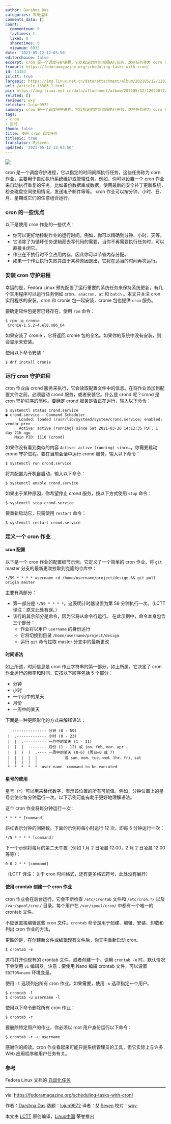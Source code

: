 ```yaml
---
author: Darshna Das
categories: 系统运维
comments_data: []
count:
  commentnum: 0
  favtimes: 1
  likes: 0
  sharetimes: 0
  viewnum: 6935
date: '2021-05-12 12:03:50'
editorchoice: false
excerpt: cron 是一个调度守护进程，它以指定的时间间隔执行任务，这些任务称为 corn 作业，主要用于自动执行系统维护或管理任务。
fromurl: https://fedoramagazine.org/scheduling-tasks-with-cron/
id: 13383
islctt: true
largepic: https://img.linux.net.cn/data/attachment/album/202105/12/120220f7wwchadgwmsg1dw.jpg
url: /article-13383-1.html
pic: https://img.linux.net.cn/data/attachment/album/202105/12/120220f7wwchadgwmsg1dw.jpg.thumb.jpg
related: []
reviewer: wxy
selector: lujun9972
summary: cron 是一个调度守护进程，它以指定的时间间隔执行任务，这些任务称为 corn 作业，主要用于自动执行系统维护或管理任务。
tags:
- cron
- 定时
thumb: false
title: 使用 cron 调度任务
titlepic: true
translator: MjSeven
updated: '2021-05-12 12:03:50'
---
```


![](https://img.linux.net.cn/data/attachment/album/202105/12/120220f7wwchadgwmsg1dw.jpg)


cron 是一个调度守护进程，它以指定的时间间隔执行任务，这些任务称为 corn 作业，主要用于自动执行系统维护或管理任务。例如，你可以设置一个 cron 作业来自动执行重复的任务，比如备份数据库或数据，使用最新的安全补丁更新系统，检查磁盘空间使用情况，发送电子邮件等等。 cron 作业可以按分钟、小时、日、月、星期或它们的任意组合运行。


### cron 的一些优点


以下是使用 cron 作业的一些优点：


* 你可以更好地控制作业的运行时间。例如，你可以精确到分钟、小时、天等。
* 它消除了为循环任务逻辑而去写代码的需要，当你不再需要执行任务时，可以直接关闭它。
* 作业在不执行时不会占用内存，因此你可以节省内存分配。
* 如果一个作业执行失败并由于某种原因退出，它将在适当的时间再次运行。


### 安装 cron 守护进程


幸运的是，Fedora Linux 预先配置了运行重要的系统任务来保持系统更新，有几个实用程序可以运行任务例如 cron、`anacron`、`at` 和 `batch` 。本文只关注 cron 实用程序的安装。cron 和 cronie 包一起安装，cronie 包也提供 `cron` 服务。


要确定软件包是否已经存在，使用 `rpm` 命令：



```
$ rpm -q cronie
 Cronie-1.5.2-4.el8.x86_64

```

如果安装了 cronie ，它将返回 cronie 包的全名。如果你的系统中没有安装，则会显示未安装。


使用以下命令安装：



```
$ dnf install cronie

```

### 运行 cron 守护进程


cron 作业由 crond 服务来执行，它会读取配置文件中的信息。在将作业添加到配置文件之前，必须启动 crond 服务，或者安装它。什么是 crond 呢？crond 是 cron 守护程序的简称。要确定 crond 服务是否正在运行，输入以下命令：



```
$ systemctl status crond.service
● crond.service - Command Scheduler
      Loaded: loaded (/usr/lib/systemd/system/crond.service; enabled; vendor pre>
      Active: active (running) since Sat 2021-03-20 14:12:35 PDT; 1 day 21h ago
    Main PID: 1110 (crond)

```

如果你没有看到类似的内容 `Active: active (running) since…`，你需要启动 crond 守护进程。要在当前会话中运行 crond 服务，输入以下命令：



```
$ systemctl run crond.service

```

将其配置为开机自启动，输入以下命令：



```
$ systemctl enable crond.service

```

如果出于某种原因，你希望停止 crond 服务，按以下方式使用 `stop` 命令：



```
$ systemctl stop crond.service

```

要重新启动它，只需使用 `restart` 命令：



```
$ systemctl restart crond.service

```

### 定义一个 cron 作业


#### cron 配置


以下是一个 cron 作业的配置细节示例。它定义了一个简单的 cron 作业，将 `git` master 分支的最新更改拉取到克隆的仓库中：



```
*/59 * * * * username cd /home/username/project/design && git pull origin master

```

主要有两部分：


* 第一部分是 `*/59 * * * *`。这表明计时器设置为第 59 分钟执行一次。（LCTT 译注：原文此处有误。）
* 该行的其余部分是命令，因为它将从命令行运行。 在此示例中，命令本身包含三个部分：
	+ 作业将以用户 `username` 的身份运行
	+ 它将切换到目录 `/home/username/project/design`
	+ 运行 `git` 命令拉取 master 分支中的最新更改


#### 时间语法


如上所述，时间信息是 cron 作业字符串的第一部分，如上所属。它决定了 cron 作业运行的频率和时间。它按以下顺序包括 5 个部分：


* 分钟
* 小时
* 一个月中的某天
* 月份
* 一周中的某天


下面是一种更图形化的方式来解释语法：



```
  .--------------- 分钟 (0 - 59)
 |  .------------- 小时 (0 - 23)
 |  |  .---------- 一月中的某天 (1 - 31)
 |  |  |  .------- 月份 (1 - 12) 或 jan、feb、mar、apr …
 |  |  |  |  .---- 一周中的某天 (0-6) (周日=0 或 7)
 |  |  |  |  |            或 sun、mon、tue、wed、thr、fri、sat
 |  |  |  |  |               
 *  *  *  *  *  user-name  command-to-be-executed 

```

#### 星号的使用


星号（`*`）可以用来替代数字，表示该位置的所有可能值。例如，分钟位置上的星号会使它每分钟运行一次。以下示例可能有助于更好地理解语法。


这个 cron 作业将每分钟运行一次：



```
* * * * [command]

```

斜杠表示分钟的间隔数。下面的示例将每小时运行 12 次，即每 5 分钟运行一次：



```
*/5 * * * * [command]

```

下一个示例将每月的第二天午夜（例如 1 月 2 日凌晨 12:00，2 月 2 日凌晨 12:00 等等）：



```
0 0 2 * * [command]

```

（LCTT 译注：关于 cron 时间格式，还有更多格式符号，此处没有展开）


#### 使用 crontab 创建一个 cron 作业


cron 作业会在后台运行，它会不断检查 `/etc/crontab` 文件和 `/etc/cron.*/` 以及 `/var/spool/cron/` 目录。每个用户在 `/var/spool/cron/` 中都有一个唯一的 crontab 文件。


不应该直接编辑这些 cron 文件。`crontab` 命令是用于创建、编辑、安装、卸载和列出 cron 作业的方法。


更酷的是，在创建新文件或编辑现有文件后，你无需重新启动 cron。



```
$ crontab -e

```

这将打开你现有的 crontab 文件，或者创建一个。调用 `crontab -e` 时，默认情况下会使用 `vi` 编辑器。注意：要使用 Nano 编辑 crontab 文件，可以设置 `EDITOR=nano` 环境变量。


使用 `-l` 选项列出所有 cron 作业。如果需要，使用 `-u` 选项指定一个用户。



```
$ crontab -l
$ crontab -u username -l

```

使用以下命令删除所有 cron 作业：



```
$ crontab -r

```

要删除特定用户的作业，你必须以 root 用户身份运行以下命令：



```
$ crontab -r -u username

```

感谢你的阅读。cron 作业看起来可能只是系统管理员的工具，但它实际上与许多 Web 应用程序和用户任务有关。


### 参考


Fedora Linux 文档的 [自动化任务](https://docs.fedoraproject.org/en-US/Fedora/12/html/Deployment_Guide/ch-autotasks.html)




---


via: <https://fedoramagazine.org/scheduling-tasks-with-cron/>


作者：[Darshna Das](https://fedoramagazine.org/author/climoiselle/) 选题：[lujun9972](https://github.com/lujun9972) 译者：[MjSeven](https://github.com/MjSeven) 校对：[wxy](https://github.com/wxy)


本文由 [LCTT](https://github.com/LCTT/TranslateProject) 原创编译，[Linux中国](https://linux.cn/) 荣誉推出